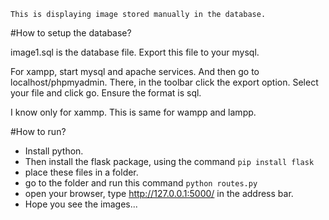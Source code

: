 
`This is displaying image stored manually in the database.`

#How to setup the database?

image1.sql is the database file. Export this file to your mysql.


For xampp, start mysql and apache services. And then go to localhost/phpmyadmin. There, in the toolbar click the export option. Select your file and click go. Ensure the format is sql.  

I know only for xammp. This is same for wampp and lampp.

#How to run?

* Install python.
* Then install the flask package, using the command
	`pip install flask`
* place these files in a folder.
* go to the folder and run this command 
	`python routes.py`
* open your browser, type http://127.0.0.1:5000/ in the address bar.
* Hope you see the images...